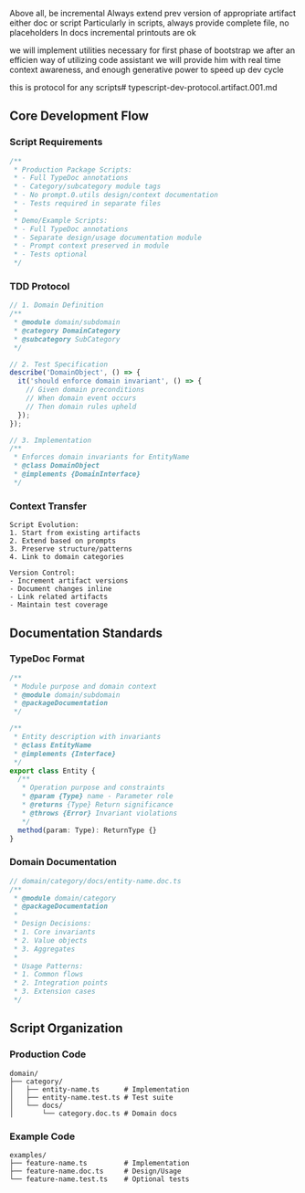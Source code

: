 Above all, be incremental
Always extend prev version of appropriate artifact
either doc or script
Particularly in scripts, always provide complete file, no placeholders
In docs incremental printouts are ok

we will implement utilities necessary for first phase of bootstrap
we after an efficien way of utilizing code assistant
we will provide him with real time context awareness, and enough generative power to speed up dev cycle

this is protocol for any scripts# typescript-dev-protocol.artifact.001.md

## Core Development Flow

### Script Requirements

```typescript
/**
 * Production Package Scripts:
 * - Full TypeDoc annotations
 * - Category/subcategory module tags
 * - No prompt.0.utils design/context documentation
 * - Tests required in separate files
 * 
 * Demo/Example Scripts:
 * - Full TypeDoc annotations
 * - Separate design/usage documentation module
 * - Prompt context preserved in module
 * - Tests optional
 */
```

### TDD Protocol

```typescript
// 1. Domain Definition
/**
 * @module domain/subdomain
 * @category DomainCategory
 * @subcategory SubCategory
 */

// 2. Test Specification
describe('DomainObject', () => {
  it('should enforce domain invariant', () => {
    // Given domain preconditions
    // When domain event occurs
    // Then domain rules upheld
  });
});

// 3. Implementation
/**
 * Enforces domain invariants for EntityName
 * @class DomainObject
 * @implements {DomainInterface}
 */
```

### Context Transfer

```
Script Evolution:
1. Start from existing artifacts
2. Extend based on prompts
3. Preserve structure/patterns
4. Link to domain categories

Version Control:
- Increment artifact versions
- Document changes inline
- Link related artifacts
- Maintain test coverage
```

## Documentation Standards

### TypeDoc Format

```typescript
/**
 * Module purpose and domain context
 * @module domain/subdomain
 * @packageDocumentation
 */

/**
 * Entity description with invariants
 * @class EntityName
 * @implements {Interface}
 */
export class Entity {
  /**
   * Operation purpose and constraints
   * @param {Type} name - Parameter role
   * @returns {Type} Return significance
   * @throws {Error} Invariant violations
   */
  method(param: Type): ReturnType {}
}
```

### Domain Documentation

```typescript
// domain/category/docs/entity-name.doc.ts
/**
 * @module domain/category
 * @packageDocumentation
 * 
 * Design Decisions:
 * 1. Core invariants
 * 2. Value objects
 * 3. Aggregates
 * 
 * Usage Patterns:
 * 1. Common flows
 * 2. Integration points
 * 3. Extension cases
 */
```

## Script Organization

### Production Code

```
domain/
├── category/
│   ├── entity-name.ts      # Implementation
│   ├── entity-name.test.ts # Test suite
│   └── docs/
│       └── category.doc.ts # Domain docs
```

### Example Code

```
examples/
├── feature-name.ts         # Implementation
├── feature-name.doc.ts     # Design/Usage
└── feature-name.test.ts    # Optional tests
